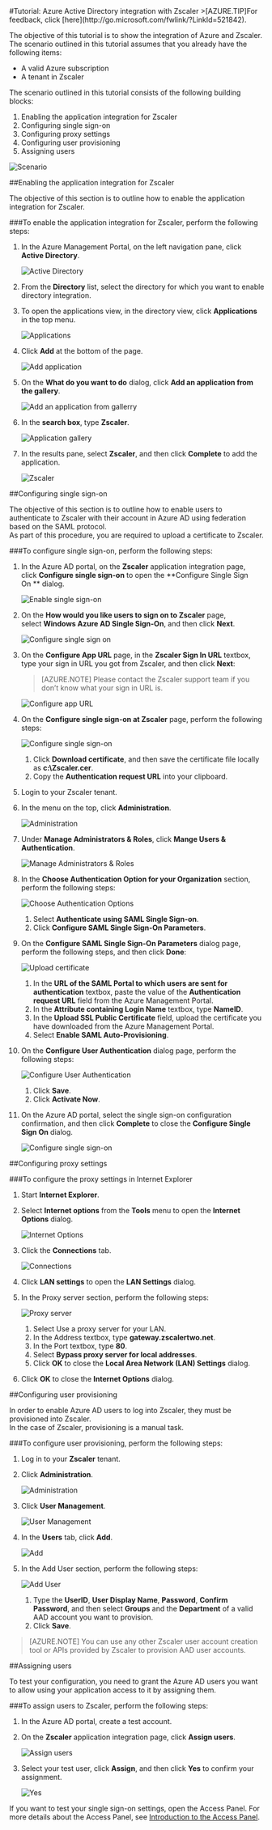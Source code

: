 <properties pageTitle="Tutorial: Azure Active Directory integration with Zscaler | Windows Azure" description="Learn how to use Zscaler with Azure Active Directory to enable single sign-on, automated provisioning, and more!." services="active-directory" authors="MarkusVi"  documentationCenter="na" manager="stevenpo"/>
<tags ms.service="active-directory" ms.devlang="na" ms.topic="article" ms.tgt_pltfrm="na" ms.workload="identity" ms.date="08/01/2015" ms.author="markvi" />
#Tutorial: Azure Active Directory integration with Zscaler
<!-- deleted by customization
>[AZURE.TIP]For feedback, click [here](https://social.msdn.microsoft.com/Forums/azure/zh-cn/7a4e7811-5ce2-469a-a789-60a539125c74/tutorial-azure-ad-integration-with-zscaler?forum=WindowsAzureAD).
-->
<!-- keep by customization: begin -->
>[AZURE.TIP]For feedback, click [here](http://go.microsoft.com/fwlink/?LinkId=521842).
<!-- keep by customization: end -->
  
The objective of this tutorial is to show the integration of Azure and Zscaler. The scenario outlined in this tutorial assumes that you already have the following items:

-   A valid Azure subscription
-   A tenant in Zscaler
  
The scenario outlined in this tutorial consists of the following building blocks:

1.  Enabling the application integration for Zscaler
2.  Configuring single sign-on
3.  Configuring proxy settings
4.  Configuring user provisioning
5.  Assigning users

![Scenario](./media/active-directory-saas-zscaler-tutorial/IC769226.png "Scenario")

##Enabling the application integration for Zscaler
  
The objective of this section is to outline how to enable the application integration for Zscaler.

###To enable the application integration for Zscaler, perform the following steps:

1.  In the Azure Management Portal, on the left navigation pane, click **Active Directory**.

    ![Active Directory](./media/active-directory-saas-zscaler-tutorial/IC700993.png "Active Directory")

2.  From the **Directory** list, select the directory for which you want to enable directory integration.

3.  To open the applications view, in the directory view, click **Applications** in the top menu.

    ![Applications](./media/active-directory-saas-zscaler-tutorial/IC700994.png "Applications")

4.  Click **Add** at the bottom of the page.

    ![Add application](./media/active-directory-saas-zscaler-tutorial/IC749321.png "Add application")

5.  On the **What do you want to do** dialog, click **Add an application from the gallery**.

    ![Add an application from gallerry](./media/active-directory-saas-zscaler-tutorial/IC749322.png "Add an application from gallerry")

6.  In the **search box**, type **Zscaler**.

    ![Application gallery](./media/active-directory-saas-zscaler-tutorial/IC769227.png "Application gallery")

7.  In the results pane, select **Zscaler**, and then click **Complete** to add the application.

    ![Zscaler](./media/active-directory-saas-zscaler-tutorial/IC769228.png "Zscaler")

##Configuring single sign-on
  
The objective of this section is to outline how to enable users to authenticate to Zscaler with their account in Azure AD using federation based on the SAML protocol.  
As part of this procedure, you are required to upload a certificate to Zscaler.

###To configure single sign-on, perform the following steps:

1.  In the Azure AD portal, on the **Zscaler** application integration page, click **Configure single sign-on** to open the **Configure Single Sign On ** dialog.

    ![Enable single sign-on](./media/active-directory-saas-zscaler-tutorial/IC769229.png "Enable single sign-on")

2.  On the **How would you like users to sign on to Zscaler** page, select **Windows Azure AD Single Sign-On**, and then click **Next**.

    ![Configure single sign on](./media/active-directory-saas-zscaler-tutorial/IC769230.png "Configure single sign on")

3.  On the **Configure App URL** page, in the **Zscaler Sign In URL** textbox, type your sign in URL you got from Zscaler, and then click **Next**: 

    >[AZURE.NOTE] Please contact the Zscaler support team if you don’t know what your sign in URL is.

    ![Configure app URL](./media/active-directory-saas-zscaler-tutorial/IC769231.png "Configure app URL")

4.  On the **Configure single sign-on at Zscaler** page, perform the following steps:

    ![Configure single sign-on](./media/active-directory-saas-zscaler-tutorial/IC769232.png "Configure single sign-on")

    1.  Click **Download certificate**, and then save the certificate file locally as **c:\\Zscaler.cer**.
    2.  Copy the **Authentication request URL** into your clipboard.

5.  Login to your Zscaler tenant.

6.  In the menu on the top, click **Administration**.

    ![Administration](./media/active-directory-saas-zscaler-tutorial/IC769486.png "Administration")

7.  Under **Manage Administrators & Roles**, click **Mange Users & Authentication**.

    ![Manage Administrators & Roles](./media/active-directory-saas-zscaler-tutorial/IC769487.png "Manage Administrators & Roles")

8.  In the **Choose Authentication Option for your Organization** section, perform the following steps:

    ![Choose Authentication Options](./media/active-directory-saas-zscaler-tutorial/IC769488.png "Choose Authentication Options")

    1.  Select **Authenticate using SAML Single Sign-on**.
    2.  Click **Configure SAML Single Sign-On Parameters**.

9.  On the **Configure SAML Single Sign-On Parameters** dialog page, perform the following steps, and then click **Done**:

    ![Upload certificate](./media/active-directory-saas-zscaler-tutorial/IC769489.png "Upload certificate")

    1.  In the **URL of the SAML Portal to which users are sent for authentication** textbox, paste the value of the **Authentication request URL** field from the Azure Management Portal.
    2.  In the **Attribute containing Login Name** textbox, type **NameID**.
    3.  In the **Upload SSL Public Certificate** field, upload the certificate you have downloaded from the Azure Management Portal.
    4.  Select **Enable SAML Auto-Provisioning**.

10. On the **Configure User Authentication** dialog page, perform the following steps:

    ![Configure User Authentication](./media/active-directory-saas-zscaler-tutorial/IC769490.png "Configure User Authentication")

    1.  Click **Save**.
    2.  Click **Activate Now**.

11. On the Azure AD portal, select the single sign-on configuration confirmation, and then click **Complete** to close the **Configure Single Sign On** dialog.

    ![Configure single sign-on](./media/active-directory-saas-zscaler-tutorial/IC769491.png "Configure single sign-on")

##Configuring proxy settings

###To configure the proxy settings in Internet Explorer

1.  Start **Internet Explorer**.

2.  Select **Internet options** from the **Tools** menu to open the **Internet Options** dialog.

    ![Internet Options](./media/active-directory-saas-zscaler-tutorial/IC769492.png "Internet Options")

3.  Click the **Connections** tab.

    ![Connections](./media/active-directory-saas-zscaler-tutorial/IC769493.png "Connections")

4.  Click **LAN settings** to open the **LAN Settings** dialog.

5.  In the Proxy server section, perform the following steps:

    ![Proxy server](./media/active-directory-saas-zscaler-tutorial/IC769494.png "Proxy server")

    1.  Select Use a proxy server for your LAN.
    2.  In the Address textbox, type **gateway.zscalertwo.net**.
    3.  In the Port textbox, type **80**.
    4.  Select **Bypass proxy server for local addresses**.
    5.  Click **OK** to close the **Local Area Network (LAN) Settings** dialog.

6.  Click **OK** to close the **Internet Options** dialog.

##Configuring user provisioning
  
In order to enable Azure AD users to log into Zscaler, they must be provisioned into Zscaler.  
In the case of Zscaler, provisioning is a manual task.

###To configure user provisioning, perform the following steps:

1.  Log in to your **Zscaler** tenant.

2.  Click **Administration**.

    ![Administration](./media/active-directory-saas-zscaler-tutorial/IC781035.png "Administration")

3.  Click **User Management**.

    ![User Management](./media/active-directory-saas-zscaler-tutorial/IC781036.png "User Management")

4.  In the **Users** tab, click **Add**.

    ![Add](./media/active-directory-saas-zscaler-tutorial/IC781037.png "Add")

5.  In the Add User section, perform the following steps:

    ![Add User](./media/active-directory-saas-zscaler-tutorial/IC781038.png "Add User")

    1.  Type the **UserID**, **User Display Name**, **Password**, **Confirm Password**, and then select **Groups** and the **Department** of a valid AAD account you want to provision.
    2.  Click **Save**.

>[AZURE.NOTE] You can use any other Zscaler user account creation tool or APIs provided by Zscaler to provision AAD user accounts.

##Assigning users
  
To test your configuration, you need to grant the Azure AD users you want to allow using your application access to it by assigning them.

###To assign users to Zscaler, perform the following steps:

1.  In the Azure AD portal, create a test account.

2.  On the **Zscaler** application integration page, click **Assign users**.

    ![Assign users](./media/active-directory-saas-zscaler-tutorial/IC769495.png "Assign users")

3.  Select your test user, click **Assign**, and then click **Yes** to confirm your assignment.

    ![Yes](./media/active-directory-saas-zscaler-tutorial/IC767830.png "Yes")
  
If you want to test your single sign-on settings, open the Access Panel. For more details about the Access Panel, see [Introduction to the Access Panel](https://msdn.microsoft.com/zh-cn/library/dn308586).
